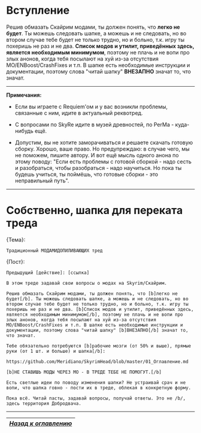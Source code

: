 # Вступление

Решив обмазать Скайрим модами, ты должен понять, что **легко не будет**. Ты можешь следовать шапке, а можешь и не следовать, но во втором случае тебе будет не только трудно, но и больно, т.к. игру ты похеришь не раз и не два. **Список модов и утилит, приведённых здесь, является необходимым минимумом**, поэтому не плачь и не вопи про злых анонов, когда тебя посылают на хуй из-за отсутствия МО/ENBoost/CrashFixes и т.п. В шапке есть необходимые инструкции и документации, поэтому слова "читай шапку" **ВНЕЗАПНО** значат то, что значат.

------

**Примечания:**

+ Если вы играете с Requiem'ом и у вас возникли проблемы, связанные с ним, идите в актуальный реквотред.

+ С вопросами по SkyRe идите в музей древностей, по PerMa - куда-нибудь ещё.

+ Допустим, вы не хотите заморачиваться и решаете скачать готовую сборку. Хорошо, ваше право. Но предупреждаю: в случае чего, мы не поможем, пишите автору. И вот ещё мысль одного анона по этому поводу: "Если есть проблемы с готовой сборкой - надо сесть и разобраться, чтобы разобраться - надо научиться. Но пока ты будешь учиться, ты поймёшь, что готовые сборки - это неправильный путь".

------

# Собственно, шапка для переката треда

{Тема}:

```
Традиционный МОДАМИДОПИЛИВАЮЩИХ тред
```

{Пост}:

```
Предыдущий [действие]: [ссылка]

В этом треде задавай свои вопросы о модах на Skyrim/Скайрим.

Решив обмазать Скайрим модами, ты должен понять, что [b]легко не будет[/b]. Ты можешь следовать шапке, а можешь и не следовать, но во втором случае тебе будет не только трудно, но и больно, т.к. игру ты похеришь не раз и не два. [b]Список модов и утилит, приведённых здесь, является необходимым минимумом[/b], поэтому не плачь и не вопи про злых анонов, когда тебя посылают на хуй из-за отсутствия МО/ENBoost/CrashFixes и т.п. В шапке есть необходимые инструкции и документации, поэтому слова "читай шапку" [b]ВНЕЗАПНО[/b] значат то, что значат.

Тебе обязательно потребуются [b]рабочие мозги (от 50% и выше), прямые руки (от 1 шт. и больше) и шапка[/b]:

https://github.com/Meridiano/SkyrimHead/blob/master/01_Оглавление.md

[b]НЕ СТАВИШЬ МОДЫ ЧЕРЕЗ МО - В ТРЕДЕ ТЕБЕ НЕ ПОМОГУТ.[/b]

Есть светлые идеи по поводу изменения шапки? Не устраивай срач и не вопи, что шапка говно - пости их в треде, облекая в конкретную форму.

Пока всё. Читай пасты, задавай вопросы, получай ответы. Это не /b/, здесь территория Добродвача.
```

------

|[*Назад к оглавлению*](01_Оглавление.md)|
|:---:|
